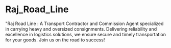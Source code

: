 # Raj_Road_Line
"Raj Road Line : A Transport Contractor and Commission Agent specialized in carrying heavy and oversized consignments. Delivering reliability and excellence in logistics solutions, we ensure secure and timely transportation for your goods. Join us on the road to success!
